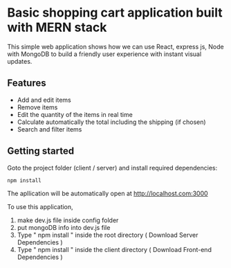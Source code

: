 
# Basic shopping cart application built with MERN stack

This simple web application shows how we can use React, express js, Node with MongoDB to build a friendly user experience with instant visual updates. 

## Features
* Add and edit items 
* Remove items
* Edit the quantity of the items in real time
* Calculate automatically the total including the shipping (if chosen)
* Search and filter items


## Getting started
Goto the project folder (client / server) and install required dependencies:
 ```
 npm install
```
The apllication will be automatically open at http://localhost.com:3000

To use this application, 

1. make dev.js file inside config folder 
2. put mongoDB info into dev.js file 
3. Type  " npm install " inside the root directory  ( Download Server Dependencies ) 
4. Type " npm install " inside the client directory ( Download Front-end Dependencies )


